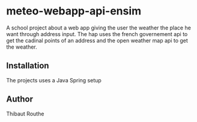 # meteo-webapp-api-ensim
A school project about a web app giving the user the weather the place he want through address input. The hap uses the french governement api to get the cadinal points of an address and the open weather map api to get the weather.

## Installation
The projects uses a Java Spring setup

## Author
Thibaut Routhe
